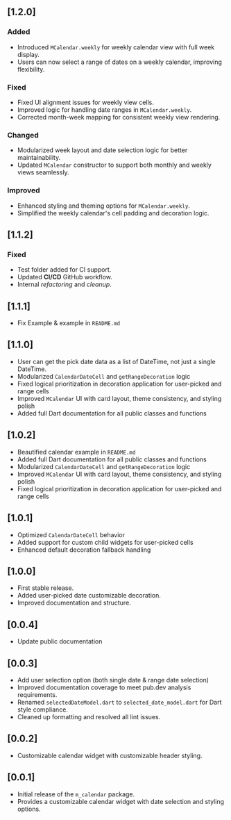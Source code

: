 ## [1.2.0]

### Added
- Introduced `MCalendar.weekly` for weekly calendar view with full week display.
- Users can now select a range of dates on a weekly calendar, improving flexibility.

### Fixed
- Fixed UI alignment issues for weekly view cells.
- Improved logic for handling date ranges in `MCalendar.weekly`.
- Corrected month-week mapping for consistent weekly view rendering.

### Changed
- Modularized week layout and date selection logic for better maintainability.
- Updated `MCalendar` constructor to support both monthly and weekly views seamlessly.

### Improved
- Enhanced styling and theming options for `MCalendar.weekly`.
- Simplified the weekly calendar's cell padding and decoration logic.


## [1.1.2]

### Fixed
- Test folder added for CI support.
- Updated **CI/CD** GitHub workflow.
- Internal _refactoring_ and _cleanup_.

## [1.1.1]

- Fix Example & example in `README.md`

## [1.1.0]

- User can get the pick date data as a list of DateTime, not just a single DateTime.
- Modularized `CalendarDateCell` and `getRangeDecoration` logic
- Fixed logical prioritization in decoration application for user-picked and range cells
- Improved `MCalendar` UI with card layout, theme consistency, and styling polish
- Added full Dart documentation for all public classes and functions

## [1.0.2]

- Beautified calendar example in `README.md`
- Added full Dart documentation for all public classes and functions
- Modularized `CalendarDateCell` and `getRangeDecoration` logic
- Improved `MCalendar` UI with card layout, theme consistency, and styling polish
- Fixed logical prioritization in decoration application for user-picked and range cells

## [1.0.1]

- Optimized `CalendarDateCell` behavior
- Added support for custom child widgets for user-picked cells
- Enhanced default decoration fallback handling

## [1.0.0]

- First stable release.
- Added user-picked date customizable decoration.
- Improved documentation and structure.

## [0.0.4]

- Update public documentation

## [0.0.3]

- Add user selection option (both single date & range date selection)
- Improved documentation coverage to meet pub.dev analysis requirements.
- Renamed `selectedDateModel.dart` to `selected_date_model.dart` for Dart style compliance.
- Cleaned up formatting and resolved all lint issues.

## [0.0.2]

- Customizable calendar widget with customizable header styling.

## [0.0.1]

- Initial release of the `m_calendar` package.
- Provides a customizable calendar widget with date selection and styling options.
